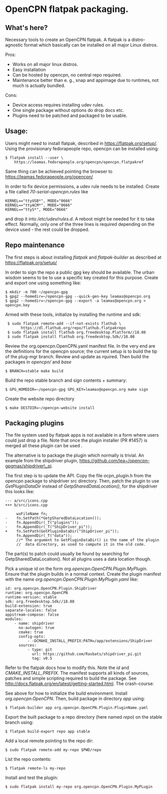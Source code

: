 OpenCPN flatpak packaging.
==========================

What's here?
------------
Necessary tools to create an OpenCPN flatpak. A flatpak is a distro-agnostic 
format which basically can be installed on all major Linux distros. 

Pros:
  
  - Works on all major linux distros.
  - Easy installation
  - Can be hosted by opencpn, no central repo required.
  - Maintenance better than e. g., snap and appimage due to runtimes, not
    much is actually bundled.

Cons:

  - Device access requires installing udev rules.
  - One single package without options do drop docs etc.
  - Plugins need to be patched and packaged to be usable.


Usage:
------

Users might need to install flatpak, described in https://flatpak.org/setup/.
Using the provisionary fedorapeople repo, opencpn can be installed using: 

    $ flatpak install --user \
        https://leamas.fedorapeople.org/opencpn/opencpn.flatpakref

Same thing can be achieved pointing the browser to 
https://leamas.fedorapeople.org/opencpn/

In order to fix device permissions, a udev rule needs to be installed. Create
a file called *70-serial-opencpn.rules* like

    KERNEL=="ttyUSB*", MODE="0666"
    KERNEL=="ttyACM*", MODE="0666"
    KERNEL=="ttyS*", MODE="0666"

and drop it into */etc/udev/rules.d*. A reboot might be needed for it to 
take effect. Normally, only one of the three lines is required depending
on the device used - the rest could be dropped.


Repo maintenance
----------------

The first steps is about installing *flatpak* and *flatpak-builder* as
described at https://flatpak.org/setup/

In order to sign the repo a public gpg key should be available. The
urban wisdom seems to be to use a specific key created for this purpose.
Create and export one using something like:

    $ mkdir -m 700 ~/opencpn-gpg
    $ gpg2 --homedir=~/opencpn-gpg --quick-gen-key leamas@opencpn.org
    $ gpg2 --homedir=~/opencpn-gpg --export -a leamas@opencpn.org > opencpn.key


Armed with these tools, initialize by installing the runtime and sdk:

     $ sudo flatpak remote-add --if-not-exists flathub \
           https://dl.flathub.org/repo/flathub.flatpakrepo
     $ sudo flatpak install flathub org.freedesktop.Platform//18.08
     $ sudo flatpak install flathub org.freedesktop.Sdk//18.08

Review the org.opencpn.OpenCPN.yaml manifest file. In the very end
are the definitions for the opencpn source; the current setup is
to build the tip of the plug-mgr branch.  Review and update as
rquired. Then build the packages in *opencpn/* and *base*

    $ BRANCH=stable make build

Build the repo stable branch and sign contents + summary:

    $ GPG_HOMEDIR=~/opencpn-gpg GPG_KEY=leamas@opencpn.org make sign

Create the website repo directory 

    $ make DESTDIR=~/opencpn-website install


Packaging plugins
-----------------

The file system used by flatpak apps is not available in a form where
users could just drop a file. Note that once the plugin installer
(PR #1457) is merged all these plugin can be used .

The alternative is to package the plugin which normally is
trivial. An example from the shipdriver plugin, 
https://github.com/lea~/opencpn-gpgmas/shipdriver\_pi.

The first step is to update the API. Copy the file ocpn\_plugin.h
from the opencpn package to shipdriver src directory. Then, patch
the plugin to use *GetPluginDataDir* instead of *GetpSharedDataLocation()*,
for  the shipdriver this looks like:

    --- a/src/icons.cpp
    +++ b/src/icons.cpp

         wxFileName fn;
    -    fn.SetPath(*GetpSharedDataLocation());
    -    fn.AppendDir(_T("plugins"));
    -    fn.AppendDir(_T("ShipDriver_pi"));
    +    fn.SetPath(GetPluginDataDir("ShipDriver_pi"));
         fn.AppendDir(_T("data"));
         //* The argument to GetPluginDataDir() is the name of the plugin
         //  data directory, as used to compute it in the old code.
 
The part(s) to patch could usually be found by searching for
GetpSharedDataLocation(). Not all plugins uses a data location though.

Pick a unique id on the form *org.opencpn.OpenCPN.Plugin.MyPlugin*. Ensure 
that the plugin builds in a normal context. Create the plugin manifest with 
the name *org.opencpn.OpenCPN.Plugin.MyPlugin.yaml* like:

    id: org.opencpn.OpenCPN.Plugin.ShipDriver
    runtime: org.opencpn.OpenCPN
    runtime-version: stable
    sdk: org.freedesktop.Sdk//18.08
    build-extension: true
    separate-locales: false
    appstream-compose: false
    modules: 
        - name: shipdriver
          no-autogen: true
          cmake: true
          config-opts: 
              - -DCMAKE_INSTALL_PREFIX:PATH=/app/extensions/ShipDriver
          sources: 
              - type: git
                url: https://github.com/Rasbats/shipdriver_pi.git
                tag: v0.5

Refer to the flatpak docs how to modify this. Note the *id* and 
*CMAKE_INSTALL_PREFIX*. The manifest supports all kinds of sources, patches 
and simple scripting required to build the package.  See
http://docs.flatpak.org/en/latest/getting-started.html. The crash-course:

See above for how to initialize the build environment. Install 
*org.opencpn.OpenCPN*. Then, build package in directory *app* using:

    $ flatpak-builder app org.opencpn.OpenCPN.Plugin.PluginName.yaml

Export the built package to a repo directory (here named *repo*) on the stable 
branch using:

    $ flatpak build-export repo app stable

Add a local remote pointing to the repo dir:

    $ sudo flatpak remote-add my-repo $PWD/repo

List the repo contents:

    $ flatpak remote-ls my-repo

Install and test the plugin:

    $ sudo flatpak install my-repo org.opencpn.OpenCPN.Plugin.MyPLugin
